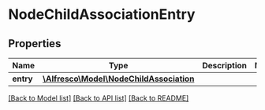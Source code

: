 # NodeChildAssociationEntry

## Properties
Name | Type | Description | Notes
------------ | ------------- | ------------- | -------------
**entry** | [**\Alfresco\Model\NodeChildAssociation**](NodeChildAssociation.md) |  | 

[[Back to Model list]](../README.md#documentation-for-models) [[Back to API list]](../README.md#documentation-for-api-endpoints) [[Back to README]](../README.md)



